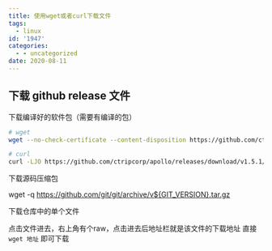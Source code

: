 ```yaml
---
title: 使用wget或者curl下载文件
tags:
  - linux
id: '1947'
categories:
  - - uncategorized
date: 2020-08-11
---
```


## 下载 github release 文件

下载编译好的软件包（需要有编译的包）

```bash
# wget
wget --no-check-certificate --content-disposition https://github.com/ctripcorp/apollo/releases/download/v1.5.1/apollo-adminservice-1.5.1-github.zip

# curl
curl -LJO https://github.com/ctripcorp/apollo/releases/download/v1.5.1/apollo-adminservice-1.5.1-github.zip
```

下载源码压缩包

wget -q https://github.com/git/git/archive/v${GIT_VERSION}.tar.gz

下载仓库中的单个文件

点击文件进去，右上角有个raw，点击进去后地址栏就是该文件的下载地址
直接 `wget 地址` 即可下载
